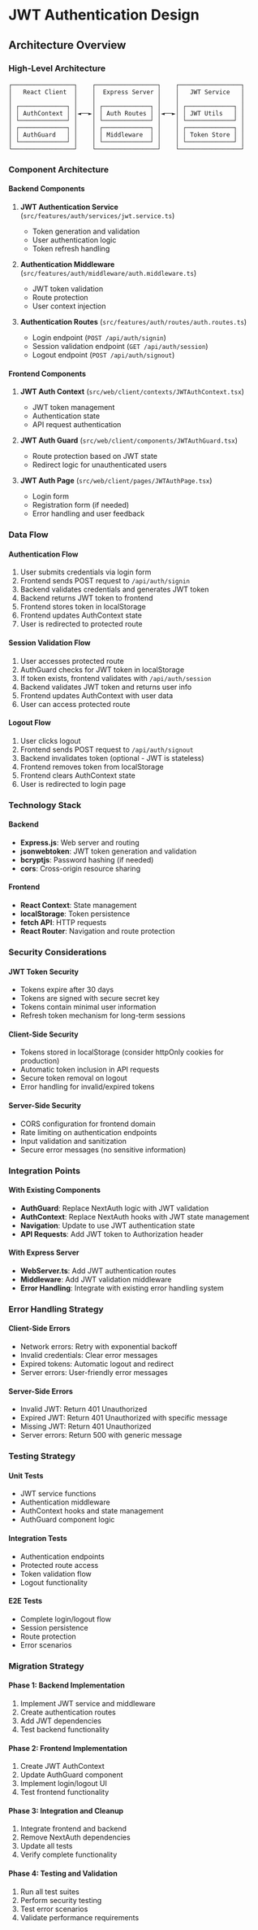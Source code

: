 # JWT Authentication Design

## Architecture Overview

### High-Level Architecture
```
┌─────────────────┐    ┌─────────────────┐    ┌─────────────────┐
│   React Client  │    │  Express Server │    │   JWT Service   │
│                 │    │                 │    │                 │
│ ┌─────────────┐ │    │ ┌─────────────┐ │    │ ┌─────────────┐ │
│ │ AuthContext │ │◄──►│ │ Auth Routes │ │◄──►│ │ JWT Utils   │ │
│ └─────────────┘ │    │ └─────────────┘ │    │ └─────────────┘ │
│ ┌─────────────┐ │    │ ┌─────────────┐ │    │ ┌─────────────┐ │
│ │ AuthGuard   │ │    │ │ Middleware  │ │    │ │ Token Store │ │
│ └─────────────┘ │    │ └─────────────┘ │    │ └─────────────┘ │
└─────────────────┘    └─────────────────┘    └─────────────────┘
```

### Component Architecture

#### Backend Components
1. **JWT Authentication Service** (`src/features/auth/services/jwt.service.ts`)
   - Token generation and validation
   - User authentication logic
   - Token refresh handling

2. **Authentication Middleware** (`src/features/auth/middleware/auth.middleware.ts`)
   - JWT token validation
   - Route protection
   - User context injection

3. **Authentication Routes** (`src/features/auth/routes/auth.routes.ts`)
   - Login endpoint (`POST /api/auth/signin`)
   - Session validation endpoint (`GET /api/auth/session`)
   - Logout endpoint (`POST /api/auth/signout`)

#### Frontend Components
1. **JWT Auth Context** (`src/web/client/contexts/JWTAuthContext.tsx`)
   - JWT token management
   - Authentication state
   - API request authentication

2. **JWT Auth Guard** (`src/web/client/components/JWTAuthGuard.tsx`)
   - Route protection based on JWT state
   - Redirect logic for unauthenticated users

3. **JWT Auth Page** (`src/web/client/pages/JWTAuthPage.tsx`)
   - Login form
   - Registration form (if needed)
   - Error handling and user feedback

### Data Flow

#### Authentication Flow
1. User submits credentials via login form
2. Frontend sends POST request to `/api/auth/signin`
3. Backend validates credentials and generates JWT token
4. Backend returns JWT token to frontend
5. Frontend stores token in localStorage
6. Frontend updates AuthContext state
7. User is redirected to protected route

#### Session Validation Flow
1. User accesses protected route
2. AuthGuard checks for JWT token in localStorage
3. If token exists, frontend validates with `/api/auth/session`
4. Backend validates JWT token and returns user info
5. Frontend updates AuthContext with user data
6. User can access protected route

#### Logout Flow
1. User clicks logout
2. Frontend sends POST request to `/api/auth/signout`
3. Backend invalidates token (optional - JWT is stateless)
4. Frontend removes token from localStorage
5. Frontend clears AuthContext state
6. User is redirected to login page

### Technology Stack

#### Backend
- **Express.js**: Web server and routing
- **jsonwebtoken**: JWT token generation and validation
- **bcryptjs**: Password hashing (if needed)
- **cors**: Cross-origin resource sharing

#### Frontend
- **React Context**: State management
- **localStorage**: Token persistence
- **fetch API**: HTTP requests
- **React Router**: Navigation and route protection

### Security Considerations

#### JWT Token Security
- Tokens expire after 30 days
- Tokens are signed with secure secret key
- Tokens contain minimal user information
- Refresh token mechanism for long-term sessions

#### Client-Side Security
- Tokens stored in localStorage (consider httpOnly cookies for production)
- Automatic token inclusion in API requests
- Secure token removal on logout
- Error handling for invalid/expired tokens

#### Server-Side Security
- CORS configuration for frontend domain
- Rate limiting on authentication endpoints
- Input validation and sanitization
- Secure error messages (no sensitive information)

### Integration Points

#### With Existing Components
- **AuthGuard**: Replace NextAuth logic with JWT validation
- **AuthContext**: Replace NextAuth hooks with JWT state management
- **Navigation**: Update to use JWT authentication state
- **API Requests**: Add JWT token to Authorization header

#### With Express Server
- **WebServer.ts**: Add JWT authentication routes
- **Middleware**: Add JWT validation middleware
- **Error Handling**: Integrate with existing error handling system

### Error Handling Strategy

#### Client-Side Errors
- Network errors: Retry with exponential backoff
- Invalid credentials: Clear error messages
- Expired tokens: Automatic logout and redirect
- Server errors: User-friendly error messages

#### Server-Side Errors
- Invalid JWT: Return 401 Unauthorized
- Expired JWT: Return 401 Unauthorized with specific message
- Missing JWT: Return 401 Unauthorized
- Server errors: Return 500 with generic message

### Testing Strategy

#### Unit Tests
- JWT service functions
- Authentication middleware
- AuthContext hooks and state management
- AuthGuard component logic

#### Integration Tests
- Authentication endpoints
- Protected route access
- Token validation flow
- Logout functionality

#### E2E Tests
- Complete login/logout flow
- Session persistence
- Route protection
- Error scenarios

### Migration Strategy

#### Phase 1: Backend Implementation
1. Implement JWT service and middleware
2. Create authentication routes
3. Add JWT dependencies
4. Test backend functionality

#### Phase 2: Frontend Implementation
1. Create JWT AuthContext
2. Update AuthGuard component
3. Implement login/logout UI
4. Test frontend functionality

#### Phase 3: Integration and Cleanup
1. Integrate frontend and backend
2. Remove NextAuth dependencies
3. Update all tests
4. Verify complete functionality

#### Phase 4: Testing and Validation
1. Run all test suites
2. Perform security testing
3. Test error scenarios
4. Validate performance requirements 